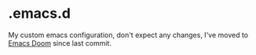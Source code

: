 # .emacs.d

My custom emacs configuration, don't expect any changes, I've moved to [Emacs Doom](https://github.com/doomemacs/doomemacs) since last commit.

